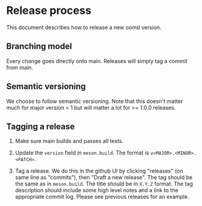 # Release process

This document describes how to release a new oomd version.

## Branching model

Every change goes directly onto main. Releases will simply tag a commit
from main.

## Semantic versioning

We choose to follow semantic versioning. Note that this doesn't matter much for
major version < 1 but will matter a lot for >= 1.0.0 releases.

## Tagging a release

1. Make sure main builds and passes all tests.

1. Update the `version` field in `meson.build`. The format is
   `v<MAJOR>.<MINOR>.<PATCH>`.

1. Tag a release. We do this in the github UI by clicking "releases" (on same
   line as "commits"), then "Draft a new release". The tag should be the same
   as in `meson.build`. The title should be in `X.Y.Z` format. The tag
   description should include some high level notes and a link to the
   appropriate commit log. Please see previous releases for an example.
